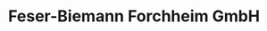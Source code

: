 ---
title: "Feser-Biemann Forchheim GmbH"
url: /forchheim/feser-biemann-forchheim-gmbh/
shop: Autohaus
---